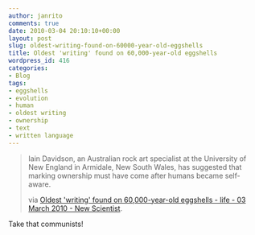 ```yaml
---
author: janrito
comments: true
date: 2010-03-04 20:10:10+00:00
layout: post
slug: oldest-writing-found-on-60000-year-old-eggshells
title: Oldest 'writing' found on 60,000-year-old eggshells
wordpress_id: 416
categories:
- Blog
tags:
- eggshells
- evolution
- human
- oldest writing
- ownership
- text
- written language
---
```


<blockquote>Iain Davidson, an Australian rock art specialist at the University of New England in Armidale, New South Wales, has suggested that marking ownership must have come after humans became self-aware.

via [Oldest 'writing' found on 60,000-year-old eggshells - life - 03 March 2010 - New Scientist](http://www.newscientist.com/article/mg20527504.300-oldest-writing-found-on-60000yearold-eggshells.html?DCMP=OTC-rss&nsref=online-news).</blockquote>


Take that communists!

